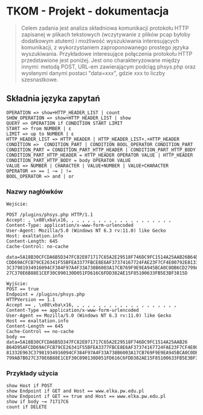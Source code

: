 # TKOM - Projekt - dokumentacja

>Celem zadania jest analiza składniowa komunikacji protokołu HTTP zapisanej w
>plikach tekstowych (wczytywanie z plików pcap byłoby dodatkowym atutem) i
>możliwość wyszukiwania interesujących komunikacji, z wykorzystaniem
>zaproponowanego prostego języka wyszukiwania. Przykładowe interesujące
>połączenia protokołu HTTP przedstawione jest poniżej. Jest ono charakteryzowane
>między innymi: metodą POST, URL-em zawierającym podciąg phsys.php oraz
>wysłanymi danymi postaci "data=xxx", gdzie xxx to liczby szesnastkowe.

## Składnia języka zapytań
```
OPERATION => show+HTTP_HEADER_LIST | count
SHOW_OPERATION => show+HTTP_HEADER_LIST | show
QUERY => OPERATION if CONDITION START LIMIT
START => from NUMBER | ε
LIMIT => up to NUMBER | ε
HTTP_HEADER_LIST => HTTP_HEADER | HTTP_HEADER_LIST+,+HTTP_HEADER
CONDITION =>  CONDITION_PART | CONDITION BOOL_OPERATOR CONDITION_PART
CONDITION_PART = CONDITION_PART_HTTP_HEADER | CONDITION_PART_HTTP_BODY
CONDITION_PART_HTTP_HEADER = HTTP_HEADER OPERATOR VALUE | HTTP_HEADER
CONDITION_PART_HTTP_BODY = body OPERATOR VALUE
VALUE => NUMBER | CHARACTER | VALUE+NUMBER | VALUE+CHARACTER
OPERATOR => == | ~= | !=
BOOL_OPERATOR => and | or
```

### Nazwy nagłówków
```
Wejście:

POST /plugins/phsys.php HTTP/1.1
Accept: , \x08\xba\x16, , , , , , , , , , , , , , , , , , , ,
Content-Type: application/x-www-form-urlencoded
User-Agent: Mozilla/5.0 (Windows NT 6.3 rv:11.0) like Gecko
Host: exaltation.info
Content-Length: 645
Cache-Control: no-cache

data=5A18B30CFCDA6B5D347FC82E071717C65A2E29518F746DC9FC1514A25AAB26B64D95AF
CDD69ACFCB79CE26341F55BFEA3377FBCE8E6AF37374167724FAE23F7CF4E00792E81332E96
3C37981934916094CF384F97A4F33A738B6003A17CB769F9E9EA945BCA0C0DB6CD2799AB7B0
27C370E6B88E1CEF30C090130D051FD616C6FDD382AE15F85100633FB5E3BF3815D
```
```
Wyjście:
POST == true
Endpoint = /plugins/phsys.php
HTTPVersion == 1.1
Accept == , \x08\xba\x16, , , , , , , , , , , , , , , , , , , ,
Content-Type == application/x-www-form-urlencoded
User-Agent == Mozilla/5.0 (Windows NT 6.3 rv:11.0) like Gecko
Host == exaltation.info
Content-Length == 645
Cache-Control == no-cache
body == data=5A18B30CFCDA6B5D347FC82E071717C65A2E29518F746DC9FC1514A25AAB26
B64D95AFCDD69ACFCB79CE26341F55BFEA3377FBCE8E6AF37374167724FAE23F7CF4E00792E
81332E963C37981934916094CF384F97A4F33A738B6003A17CB769F9E9EA945BCA0C0DB6CD2
799AB7B027C370E6B88E1CEF30C090130D051FD616C6FDD382AE15F85100633FB5E3BF3815D
```


### Przykłady użycia
```
show Host if POST
show Endpoint if GET and Host == www.elka.pw.edu.pl
show Endpoint if GET == true and Host == www.elka.pw.edu.pl
show if body ~= 71717C6
count if DELETE
```
